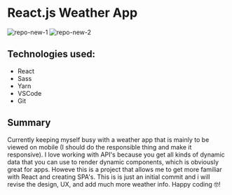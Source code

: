 # React.js Weather App

![repo-new-1](https://user-images.githubusercontent.com/18039225/121703712-1a04ce00-caa1-11eb-9d28-efa7480a7ea0.jpg)
![repo-new-2](https://user-images.githubusercontent.com/18039225/121703724-1cffbe80-caa1-11eb-9fd8-51e31f61dd9a.jpg)


## Technologies used:

- React
- Sass
- Yarn
- VSCode
- Git

## Summary

Currently keeping myself busy with a weather app that is mainly to be viewed on mobile (I should do the responsible thing and make it responsive). I love working with API's because you get all kinds of dynamic data that you can use to render dynamic components, which is obviously great for apps. Howeve this is a project that allows me to get more familiar with React and creating SPA's. This is is just an initial commit and i will revise the design, UX, and add much more weather info. Happy coding 🤓!
